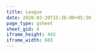 ```yaml
---
title: League
date: 2020-02-20T15:36:00+05:30
page_type: gsheet
sheet_gid: 4
iframe_height: 443
iframe_width: 603
---
```

